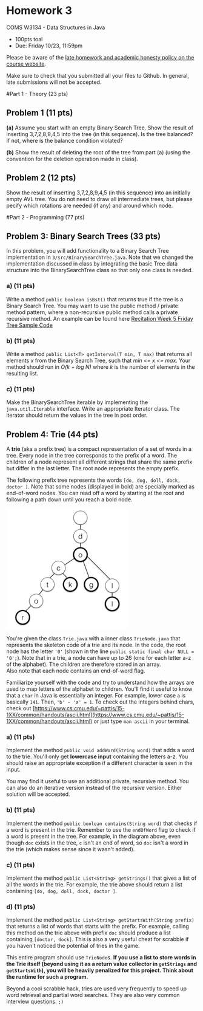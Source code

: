 # Homework 3
COMS W3134 - Data Structures in Java
* 100pts toal
* Due: Friday 10/23,  11:59pm


Please be aware of the [late homework and academic honesty policy on the course website](http://www.cs.columbia.edu/~bauer/cs3134/homework.html).


Make sure to check that you submitted all your files to Github. In general, late submissions will not be accepted.


#Part 1 - Theory (23 pts)

## Problem 1 (11 pts)
**(a)** Assume  you  start  with  an  empty Binary Search Tree. Show  the  result  of  inserting  3,7,2,8,9,4,5 into the tree (in this sequence). Is the tree balanced? If not, where is the balance condition violated?

**(b)** Show the result of deleting the root of the tree from part (a) (using the convention for the deletion operation made in class).

## Problem 2 (12 pts)
Show the result of inserting 3,7,2,8,9,4,5 (in this sequence) into an initially empty AVL tree.  You do not need to draw all intermediate trees, but please pecify which rotations are needed (if any) and around which node.

#Part 2 - Programming (77 pts)

## Problem 3: Binary Search Trees   (33 pts)
In this problem, you will add functionality to a Binary Search Tree implementation in `3/src/BinarySearchTree.java`. Note that we changed the implementation discussed in class by integrating the basic Tree data structure into the BinarySearchTree class so that only one class is needed.

### a) (11 pts)
Write a method `public boolean isBst()` that returns true if the tree is a Binary Search Tree. You may want to use the public method / private method pattern, where a non-recursive public method calls a private recursive method. An example can be found here [Recitation Week 5 Friday Tree Sample Code](https://github.com/cs3134/recitations/blob/master/week5-fri/basic-tree/src/Tree.java)

### b) (11 pts)
Write a method `public List<T> getInterval(T min, T max)` that returns all elements *x* from the Binary Search Tree, such that *min <= x <= max*. Your method should run in *O(k + log N)* where *k* is the number of elements in the resulting list.

### c) (11 pts)
Make the BinarySearchTree iterable by implementing the `java.util.Iterable` interface. Write an appropriate Iterator class. The iterator should return the values in the tree in post order. 

## Problem 4: Trie (44 pts)

A **trie** (aka a prefix tree)  is a compact representation of a set of words in a tree. Every node in the tree corresponds to the prefix of a word. The children of a node represent all different strings that share the same prefix but differ in the last letter. The root node represents the empty prefix.

The following prefix tree represents the words `[do, dog, doll, dock, doctor ]`. Note that some nodes (displayed in bold) are specially marked as end-of-word nodes. You can read off a word by starting at the root and following a path down until you reach a bold node.

![./trie.png](./trie.png)

You're given the class `Trie.java` with a inner class `TrieNode.java` that represents the skeleton code of a trie and its node. In the code, the root node has the letter `'0'` (shown in the line `public static final char NULL = '0';`). Note that in a trie, a node can have up to 26 (one for each letter a-z of the alphabet). The children are therefore stored in an array.  
Also note that each node contains an end-of-word flag.

Familiarize yourself with the code and try to understand how the arrays are used to map letters of the alphabet to children.
You'll  find it useful to know that a `char` in Java is essentially an integer. For example, lower case `a` is basically `141`. Then, `'b' - 'a' = 1`. To check out the integers behind chars, check out [https://www.cs.cmu.edu/~pattis/15-1XX/common/handouts/ascii.html](https://www.cs.cmu.edu/~pattis/15-1XX/common/handouts/ascii.html) or just type `man ascii` in your terminal.

### a) (11 pts)

Implement the method `public void addWord(String word)` that adds a word to the trie. You'll only get **lowercase input** containing the letters a-z. You should raise an appropriate exception if a different character is seen in the input.

You may find it useful to use an additional private, recursive method. You can also do an iterative version instead of the recursive version. Either solution will be accepted. 

### b) (11 pts)

Implement the method `public boolean contains(String word)` that checks if a word is present in the trie. Remember to use the `endOfWord` flag to check if a word is present in the tree. For example, in the diagram above, even though `doc` exists in the tree, `c` isn't an end of word, so `doc` isn't a word in the trie (which makes sense since it wasn't added).

### c) (11 pts)

Implement the method `public List<String> getStrings()` that gives a list of all the words in the trie. For example, the trie above should return a list containing `[do, dog, doll, dock, doctor ]`.

### d) (11 pts)

Implement the method `public List<String> getStartsWith(String prefix)` that returns a list of words that starts with the prefix. For example, calling this method on the trie above with prefix `doc` should produce a list containing `[doctor, dock]`. This is also a very useful cheat for scrabble if you haven't noticed the potential of tries in the game.

This entire program should use `TrieNode`s. **If you use a list to store words in the Trie itself (beyond using it as a return value collector in `getStrings` and `getStartsWith`), you will be heavily penalized for this project. Think about the runtime for such a program.**

Beyond a cool scrabble hack, tries are used very frequently to speed up word retrieval and partial word searches. They are also very common interview questions. `;)`
